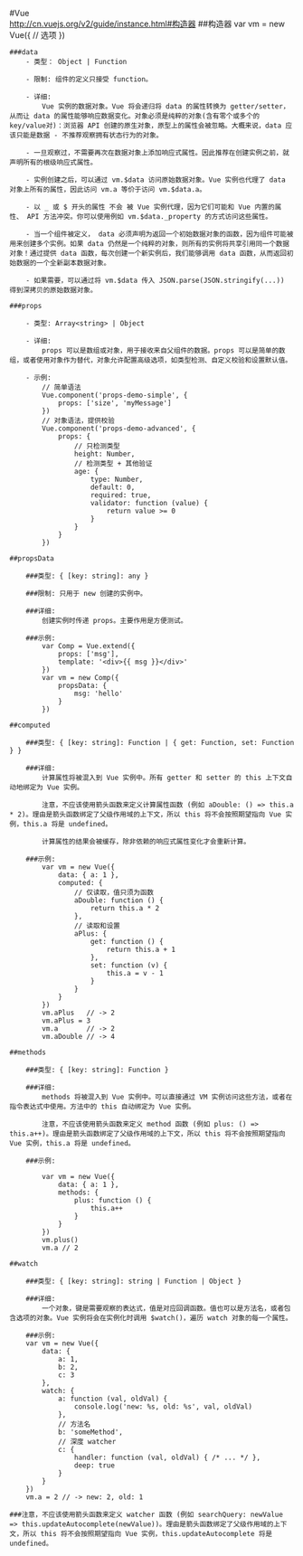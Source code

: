 #Vue	
	http://cn.vuejs.org/v2/guide/instance.html#构造器
	##构造器
	var vm = new Vue({
		// 选项
	})
	
	###data
		- 类型： Object | Function

		- 限制: 组件的定义只接受 function。

		- 详细:
			Vue 实例的数据对象。Vue 将会递归将 data 的属性转换为 getter/setter，从而让 data 的属性能够响应数据变化。对象必须是纯粹的对象(含有零个或多个的key/value对)：浏览器 API 创建的原生对象，原型上的属性会被忽略。大概来说，data 应该只能是数据 - 不推荐观察拥有状态行为的对象。

		- 一旦观察过，不需要再次在数据对象上添加响应式属性。因此推荐在创建实例之前，就声明所有的根级响应式属性。

		- 实例创建之后，可以通过 vm.$data 访问原始数据对象。Vue 实例也代理了 data 对象上所有的属性，因此访问 vm.a 等价于访问 vm.$data.a。

		- 以 _ 或 $ 开头的属性 不会 被 Vue 实例代理，因为它们可能和 Vue 内置的属性、 API 方法冲突。你可以使用例如 vm.$data._property 的方式访问这些属性。

		- 当一个组件被定义， data 必须声明为返回一个初始数据对象的函数，因为组件可能被用来创建多个实例。如果 data 仍然是一个纯粹的对象，则所有的实例将共享引用同一个数据对象！通过提供 data 函数，每次创建一个新实例后，我们能够调用 data 函数，从而返回初始数据的一个全新副本数据对象。

		- 如果需要，可以通过将 vm.$data 传入 JSON.parse(JSON.stringify(...)) 得到深拷贝的原始数据对象。
		
	###props
	
		- 类型: Array<string> | Object

		- 详细:
			props 可以是数组或对象，用于接收来自父组件的数据。props 可以是简单的数组，或者使用对象作为替代，对象允许配置高级选项，如类型检测、自定义校验和设置默认值。

		- 示例:
			// 简单语法
			Vue.component('props-demo-simple', {
				props: ['size', 'myMessage']
			})
			// 对象语法，提供校验
			Vue.component('props-demo-advanced', {
				props: {
					// 只检测类型
					height: Number,
					// 检测类型 + 其他验证
					age: {
						type: Number,
						default: 0,
						required: true,
						validator: function (value) {
							return value >= 0
						}
					}
				}
			})
			
	##propsData

		###类型: { [key: string]: any }

		###限制: 只用于 new 创建的实例中。

		###详细:
			创建实例时传递 props。主要作用是方便测试。

		###示例:
			var Comp = Vue.extend({
				props: ['msg'],
				template: '<div>{{ msg }}</div>'
			})
			var vm = new Comp({
				propsData: {
					msg: 'hello'
				}
			})
			
	##computed

		###类型: { [key: string]: Function | { get: Function, set: Function } }

		###详细:
			计算属性将被混入到 Vue 实例中。所有 getter 和 setter 的 this 上下文自动地绑定为 Vue 实例。

			注意，不应该使用箭头函数来定义计算属性函数 (例如 aDouble: () => this.a * 2)。理由是箭头函数绑定了父级作用域的上下文，所以 this 将不会按照期望指向 Vue 实例，this.a 将是 undefined。

			计算属性的结果会被缓存，除非依赖的响应式属性变化才会重新计算。

		###示例:
			var vm = new Vue({
				data: { a: 1 },
				computed: {
					// 仅读取，值只须为函数
					aDouble: function () {
						return this.a * 2
					},
					// 读取和设置
					aPlus: {
						get: function () {
							return this.a + 1
						},
						set: function (v) {
							this.a = v - 1
						}
					}
				}
			})
			vm.aPlus   // -> 2
			vm.aPlus = 3
			vm.a       // -> 2
			vm.aDouble // -> 4
			
	##methods

		###类型: { [key: string]: Function }

		###详细:
			methods 将被混入到 Vue 实例中。可以直接通过 VM 实例访问这些方法，或者在指令表达式中使用。方法中的 this 自动绑定为 Vue 实例。

			注意，不应该使用箭头函数来定义 method 函数 (例如 plus: () => this.a++)。理由是箭头函数绑定了父级作用域的上下文，所以 this 将不会按照期望指向 Vue 实例，this.a 将是 undefined。

		###示例:

			var vm = new Vue({
				data: { a: 1 },
				methods: {
					plus: function () {
						this.a++
					}
				}
			})
			vm.plus()
			vm.a // 2
			
	##watch

		###类型: { [key: string]: string | Function | Object }

		###详细:
			一个对象，键是需要观察的表达式，值是对应回调函数。值也可以是方法名，或者包含选项的对象。Vue 实例将会在实例化时调用 $watch()，遍历 watch 对象的每一个属性。

		###示例:
		var vm = new Vue({
			data: {
				a: 1,
				b: 2,
				c: 3
			},
			watch: {
				a: function (val, oldVal) {
					console.log('new: %s, old: %s', val, oldVal)
				},
				// 方法名
				b: 'someMethod',
				// 深度 watcher
				c: {
					handler: function (val, oldVal) { /* ... */ },
					deep: true
				}
			}
		})
		vm.a = 2 // -> new: 2, old: 1
		
	###注意，不应该使用箭头函数来定义 watcher 函数 (例如 searchQuery: newValue => this.updateAutocomplete(newValue))。理由是箭头函数绑定了父级作用域的上下文，所以 this 将不会按照期望指向 Vue 实例，this.updateAutocomplete 将是 undefined。